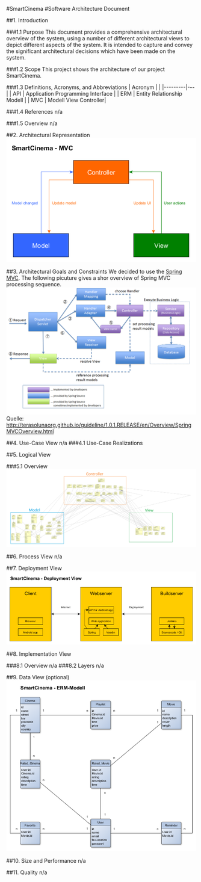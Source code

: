 #SmartCinema
#Software Architecture Document


##1. Introduction

###1.1 Purpose
This document provides a comprehensive architectural overview of the system, using a number of different architectural views to depict different aspects of the system. It is intended to capture and convey the significant architectural decisions which have been made on the system.

###1.2 Scope
This project shows the architecture of our project SmartCinema.

###1.3 Definitions, Acronyms, and Abbreviations
| Acronym | |
|---------|---|
| API | Application Programming Interface |
| ERM | Entity Relationship Modell |
| MVC | Modell View Controller|

###1.4 References
n/a

###1.5 Overview
n/a

##2. Architectural Representation 
![MVC][mvc]

##3. Architectural Goals and Constraints 
We decided to use the [Spring MVC](https://spring.io/).
The following picuture gives a shor overview of Spring MVC processing sequence.
![spring][spring]
Quelle: http://terasolunaorg.github.io/guideline/1.0.1.RELEASE/en/Overview/SpringMVCOverview.html

##4. Use-Case View
n/a
###4.1 Use-Case Realizations


##5. Logical View 

###5.1 Overview
![UML][uml]


##6. Process View 
n/a

##7. Deployment View 
![software architecture][sa]

##8. Implementation View 

###8.1 Overview
n/a
###8.2 Layers
n/a

##9. Data View (optional)
![entity relationship modell][erm]

##10. Size and Performance 
n/a

##11. Quality 
n/a


<!-- Link definitions: -->
[sa]: https://github.com/tinf15b4-kino/kino-web/blob/develop/documents/software_architecture/software_architecture.png
[mvc]: https://github.com/tinf15b4-kino/kino-web/blob/develop/documents/software_architecture/mvc.png
[spring]: https://github.com/tinf15b4-kino/kino-web/blob/develop/documents/software_architecture/spring.png
[erm]: https://github.com/tinf15b4-kino/kino-web/blob/develop/documents/database/erm_modell.png
[uml]: https://github.com/tinf15b4-kino/kino-web/blob/develop/documents/UML/uml_MVC.jpg
